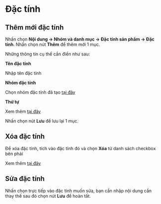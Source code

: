 # Đặc tính

## Thêm mới đặc tính

Nhấn chọn **Nội dung -> Nhóm và danh mục -> Đặc tính sản phẩm -> Đặc tính**. Nhấn chọn nút **Thêm** để thêm mới 1 mục.

Những thông tin cụ thể cần điền như sau:

**Tên đặc tính**

Nhập tên đặc tính

**Nhóm đặc tính**

Chọn nhóm đặc tính đã tạo [tại đây](https://pisale.osd.vn/docs/catalog/attribute_group)

**Thứ tự**

Xem thêm [tại đây](https://pisale.osd.vn/docs/common/logic#th%E1%BB%A9-t%E1%BB%B1-s%E1%BA%AFp-x%E1%BA%BFp-l%C3%A0-s%E1%BB%91-ch%E1%BB%89-%C4%91%E1%BB%8Bnh)

Nhấn chọn nút **Lưu** để lưu lại 1 mục.

## Xóa đặc tính

Để xóa đặc tính, tích vào đặc tính đó và chọn **Xóa** từ danh sách checkbox bên phải

Xem thêm [tại đây](https://pisale.osd.vn/docs/common/logic#x%C3%B3a-c%C3%A1c-m%E1%BB%A5c-c%C3%A1c-th%C3%A0nh-ph%E1%BA%A7n-th%C3%B4ng-tin)

## Sửa đặc tính

Nhấn chọn trực tiếp vào đặc tính muốn sửa, bạn cần nhập nội dung cần thay thế sau đó chọn nút **Lưu** để hoàn tất.
